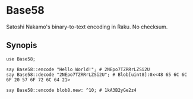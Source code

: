 # Base58

Satoshi Nakamo's binary-to-text encoding in Raku.  No checksum.

## Synopis

    use Base58;
    
    say Base58::encode "Hello World!"; # 2NEpo7TZRRrLZSi2U
    say Base58::decode "2NEpo7TZRRrLZSi2U"; # Blob[uint8]:0x<48 65 6C 6C 6F 20 57 6F 72 6C 64 21>
    
    say Base58::encode blob8.new: ^10; # 1kA3B2yGe2z4
